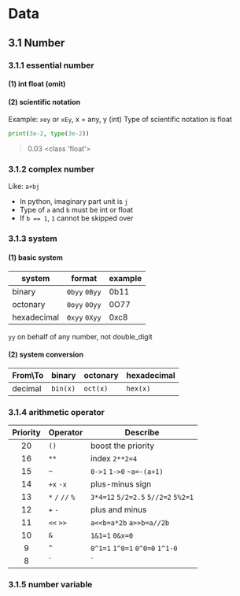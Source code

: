 # Data

## 3.1 Number

### 3.1.1 essential number

#### (1) int float (omit)

#### (2) scientific notation

Example: `xey` or `xEy`, x = any, y (int)
Type of scientific notation is float

```python
print(3e-2, type(3e-2))
```

>0.03 \<class 'float'>

### 3.1.2 complex number

Like: `a+bj`

+ In python, imaginary part unit is `j`
+ Type of `a` and `b` must be  int or float
+ If `b == 1`, `1` cannot be skipped over

### 3.1.3 system

#### (1) basic system

| system      | format        | example |
| ----------- | ------------- | ------- |
| binary      | `0byy` `0Byy` | 0b11    |
| octonary    | `0oyy` `0Oyy` | 0O77    |
| hexadecimal | `0xyy` `0Xyy` | 0xc8    |

`yy` on behalf of any number, not double_digit

#### (2) system conversion

| From\To | binary   | octonary | hexadecimal |
| ------- | -------- | -------- | ----------- |
| decimal | `bin(x)` | `oct(x)` | `hex(x)`    |

### 3.1.4 arithmetic operator

| Priority | Operator         | Describe                            |
| :------: | ---------------- | ----------------------------------- |
|    20    | `()`             | boost the priority                  |
|    16    | `**`             | index `2**2=4`                      |
|    15    | `~`              | `0->1` `1->0` `~a=-(a+1)`           |
|    14    | `+x` `-x`        | plus-minus sign                     |
|    13    | `*` `/` `//` `%` | `3*4=12` `5/2=2.5` `5//2=2` `5%2=1` |
|    12    | `+` `-`          | plus and minus                      |
|    11    | `<<` `>>`        | `a<<b=a*2b` `a>>b=a//2b`            |
|    10    | `&`              | `1&1=1` `0&x=0`                     |
|    9     | `^`              | `0^1=1` `1^0=1` `0^0=0` `1^1-0`     |
|    8     | `|`              | `0 | 0=0` `1 | x=1` |

### 3.1.5 number variable

